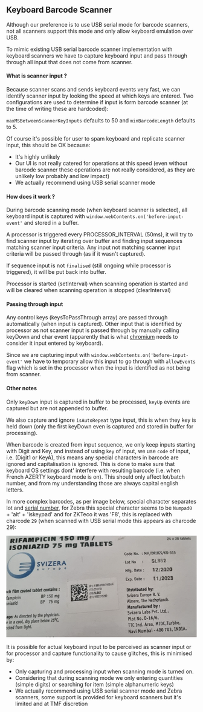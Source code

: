 ## Keyboard Barcode Scanner

Although our preference is to use USB serial mode for barcode scanners, not all scanners support this mode and only allow keyboard emulation over USB. 

To mimic existing USB serial barcode scanner implementation with keyboard scanners we have to capture keyboard input and pass through through all input that does not come from scanner.

#### What is scanner input ?

Because scanner scans and sends keyboard events very fast, we can identify scanner input by looking the speed at which keys are entered. Two configurations are used to determine if input is form barcode scanner (at the time of writing these are hardcoded):

`maxMSBetweenScannerKeyInputs` defaults to 50 and `minBarcodeLength` defaults to 5.

Of course it's possible for user to spam keyboard and replicate scanner input, this should be OK because:

* It's highly unlikely
* Our UI is not really catered for operations at this speed (even without barcode scanner these operations are not really considered, as they are unlikely low probably and low impact)
* We actually recommend using USB serial scanner mode

#### How does it work ?

During barcode scanning mode (when keyboard scanner is selected), all keyboard input is captured with `window.webContents.on('before-input-event'` and stored in a buffer.

A processor is triggered every PROCESSOR_INTERVAL (50ms), it will try to find scanner input by iterating over buffer and finding input sequences matching scanner input criteria. Any input not matching scanner input criteria will be passed through (as if it wasn't captured).

If sequence input is not `finalised` (still ongoing while processor is triggered), it will be put back into buffer.

Processor is started (setInterval) when scanning operation is started and will be cleared when scanning operation is stopped (clearInterval)

#### Passing through input

Any control keys (keysToPassThrough array) are passed through automatically (when input is captured). Other input that is identified by processor as not scanner input is passed through by manually calling keyDown and char event (apparently that is what [chromium](https://stackoverflow.com/a/53223619) needs to consider it input entered by keyboard). 

Since we are capturing input with `window.webContents.on('before-input-event'` we have to temporary allow this input to go through with `allowEvents` flag which is set in the processor when the input is identified as not being from scanner.

#### Other notes

Only `keyDown` input is captured in buffer to be processed, `keyUp` events are captured but are not appended to buffer.

We also capture and ignore `isAutoRepeat` type input, this is when they key is held down (only the first keyDown even is captured and stored in buffer for processing).

When barcode is created from input sequence, we only keep inputs starting with Digit and Key, and instead of using `key` of input, we use `code` of input, i.e. (Digit1 or KeyA), this means any special characters in barcode are ignored and capitalisation is ignored. This is done to make sure that keyboard OS settings dont' interfere with resulting barcode (i.e. when French AZERTY keyboard mode is on). This should only affect lot/batch number, and from my understanding those are always capital english letters.

In more complex barcodes, as per image below, special character separates lot and [serial number](https://www.databar-barcode.info/application-identifiers/), for Zebra this special character seems to be `Numpad0` + 'alt' + 'iskeypad' and for ZKTeco it was 'F8', this is replaced with charcode `29` (when scanned with USB serial mode this appears as charcode 29):

![complex barcode](./docs/complex_barcode.png)

It is possible for actual keyboard input to be perceived as scanner input or for processor and capture functionality to cause glitches, this is minimised by:

* Only capturing and processing input when scanning mode is turned on.
* Considering that during scanning mode we only entering quantities (simple digits) or searching for item (simple alphanumeric keys)
* We actually recommend using USB serial scanner mode and Zebra scanners, some support is provided for keyboard scanners but it's limited and at TMF discretion